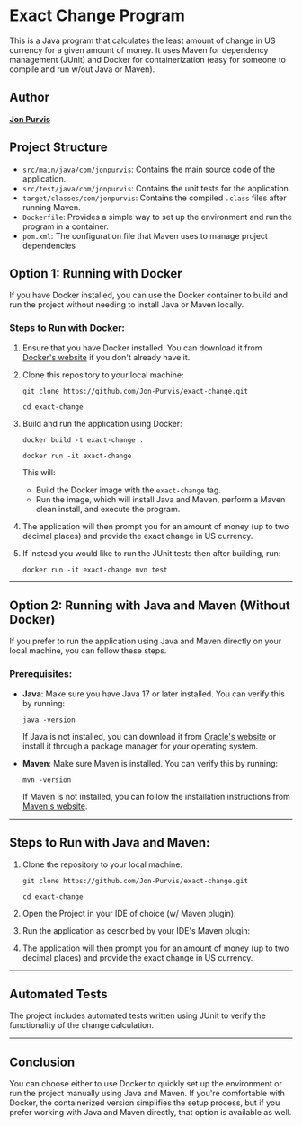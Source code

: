 # Exact Change Program

This is a Java program that calculates the least amount of change in US currency for a given amount of money. It uses Maven for dependency management (JUnit) and Docker for containerization (easy for someone to compile and run w/out Java or Maven).

## Author

[**Jon Purvis**](https://github.com/Jon-Purvis)

## Project Structure

- `src/main/java/com/jonpurvis`: Contains the main source code of the application.
- `src/test/java/com/jonpurvis`: Contains the unit tests for the application.
- `target/classes/com/jonpurvis`: Contains the compiled `.class` files after running Maven.
- `Dockerfile`: Provides a simple way to set up the environment and run the program in a container.
- `pom.xml`: The configuration file that Maven uses to manage project dependencies

## Option 1: Running with Docker

If you have Docker installed, you can use the Docker container to build and run the project without needing to install Java or Maven locally.

### Steps to Run with Docker:

1. Ensure that you have Docker installed. You can download it from [Docker's website](https://www.docker.com/get-started) if you don't already have it.

2. Clone this repository to your local machine:

   ```
   git clone https://github.com/Jon-Purvis/exact-change.git
   ```
   ```
   cd exact-change
   ```

3. Build and run the application using Docker:
   ```
   docker build -t exact-change .
   ```
   ```
   docker run -it exact-change
   ```

   This will:
   - Build the Docker image with the `exact-change` tag.
   - Run the image, which will install Java and Maven, perform a Maven clean install, and execute the program.

4. The application will then prompt you for an amount of money (up to two decimal places) and provide the exact change in US currency.
5. If instead you would like to run the JUnit tests then after building, run:
    ```
    docker run -it exact-change mvn test
    ```

---

## Option 2: Running with Java and Maven (Without Docker)

If you prefer to run the application using Java and Maven directly on your local machine, you can follow these steps.

### Prerequisites:

- **Java**: Make sure you have Java 17 or later installed. You can verify this by running:

   ```
   java -version
   ```

   If Java is not installed, you can download it from [Oracle's website](https://www.oracle.com/java/technologies/javase-jdk11-downloads.html) or install it through a package manager for your operating system.

- **Maven**: Make sure Maven is installed. You can verify this by running:

   ```
   mvn -version
   ```

   If Maven is not installed, you can follow the installation instructions from [Maven's website](https://maven.apache.org/install.html).
   
---

## Steps to Run with Java and Maven:

1. Clone the repository to your local machine:

   ```
   git clone https://github.com/Jon-Purvis/exact-change.git
   ```
   ```
   cd exact-change
   ```

2. Open the Project in your IDE of choice (w/ Maven plugin):

3. Run the application as described by your IDE's Maven plugin:

4. The application will then prompt you for an amount of money (up to two decimal places) and provide the exact change in US currency.

---

## Automated Tests

The project includes automated tests written using JUnit to verify the functionality of the change calculation.

---

## Conclusion

You can choose either to use Docker to quickly set up the environment or run the project manually using Java and Maven. If you're comfortable with Docker, the containerized version simplifies the setup process, but if you prefer working with Java and Maven directly, that option is available as well.
